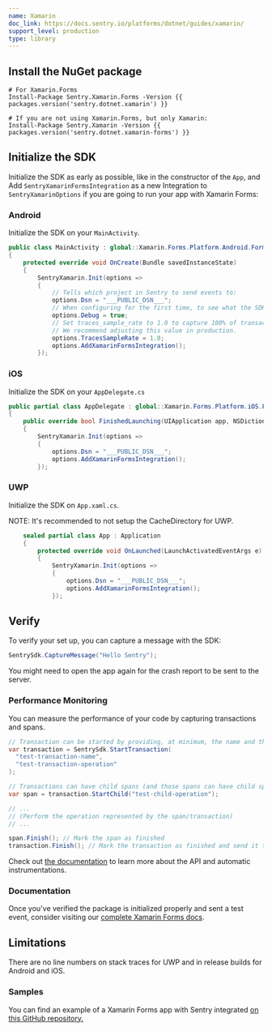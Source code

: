 ```yaml
---
name: Xamarin
doc_link: https://docs.sentry.io/platforms/dotnet/guides/xamarin/
support_level: production
type: library
---
```


## Install the NuGet package

```shell
# For Xamarin.Forms
Install-Package Sentry.Xamarin.Forms -Version {{ packages.version('sentry.dotnet.xamarin') }}

# If you are not using Xamarin.Forms, but only Xamarin:
Install-Package Sentry.Xamarin -Version {{ packages.version('sentry.dotnet.xamarin-forms') }}

```

## Initialize the SDK

Initialize the SDK as early as possible, like in the constructor of the `App`, and Add `SentryXamarinFormsIntegration` as a new Integration to `SentryXamarinOptions` if you are going to run your app with Xamarin Forms:


### Android
Initialize the SDK on your `MainActivity`.

```csharp
public class MainActivity : global::Xamarin.Forms.Platform.Android.FormsAppCompatActivity
{
    protected override void OnCreate(Bundle savedInstanceState)
    {
        SentryXamarin.Init(options =>
        {
            // Tells which project in Sentry to send events to:
            options.Dsn = "___PUBLIC_DSN___";
            // When configuring for the first time, to see what the SDK is doing:
            options.Debug = true;
            // Set traces_sample_rate to 1.0 to capture 100% of transactions for performance monitoring.
            // We recommend adjusting this value in production.
            options.TracesSampleRate = 1.0;
            options.AddXamarinFormsIntegration();
        });
```

### iOS
Initialize the SDK on your `AppDelegate.cs`

```csharp
public partial class AppDelegate : global::Xamarin.Forms.Platform.iOS.FormsApplicationDelegate
{
    public override bool FinishedLaunching(UIApplication app, NSDictionary options)
    {
        SentryXamarin.Init(options =>
        {
            options.Dsn = "___PUBLIC_DSN___";
            options.AddXamarinFormsIntegration();
        });
```

### UWP
Initialize the SDK on `App.xaml.cs`.

NOTE: It's recommended to not setup the CacheDirectory for UWP.

```csharp
    sealed partial class App : Application
    {
        protected override void OnLaunched(LaunchActivatedEventArgs e)
        {
            SentryXamarin.Init(options =>
            {
                options.Dsn = "___PUBLIC_DSN___";
                options.AddXamarinFormsIntegration();
            });
```

## Verify

To verify your set up, you can capture a message with the SDK:

```csharp
SentrySdk.CaptureMessage("Hello Sentry");
```

You might need to open the app again for the crash report to be sent to the server.

### Performance Monitoring

You can measure the performance of your code by capturing transactions and spans.

```csharp
// Transaction can be started by providing, at minimum, the name and the operation
var transaction = SentrySdk.StartTransaction(
  "test-transaction-name",
  "test-transaction-operation"
);

// Transactions can have child spans (and those spans can have child spans as well)
var span = transaction.StartChild("test-child-operation");

// ...
// (Perform the operation represented by the span/transaction)
// ...

span.Finish(); // Mark the span as finished
transaction.Finish(); // Mark the transaction as finished and send it to Sentry
```

Check out [the documentation](https://docs.sentry.io/platforms/dotnet/performance/instrumentation/) to learn more about the API and automatic instrumentations.

### Documentation

Once you've verified the package is initialized properly and sent a test event, consider visiting our [complete Xamarin Forms docs](https://docs.sentry.io/platforms/dotnet/guides/xamarin/).

## Limitations

There are no line numbers on stack traces for UWP and in release builds for Android and iOS.

### Samples

You can find an example of a Xamarin Forms app with Sentry integrated [on this GitHub repository.](https://github.com/getsentry/sentry-xamarin/tree/main/Samples)
